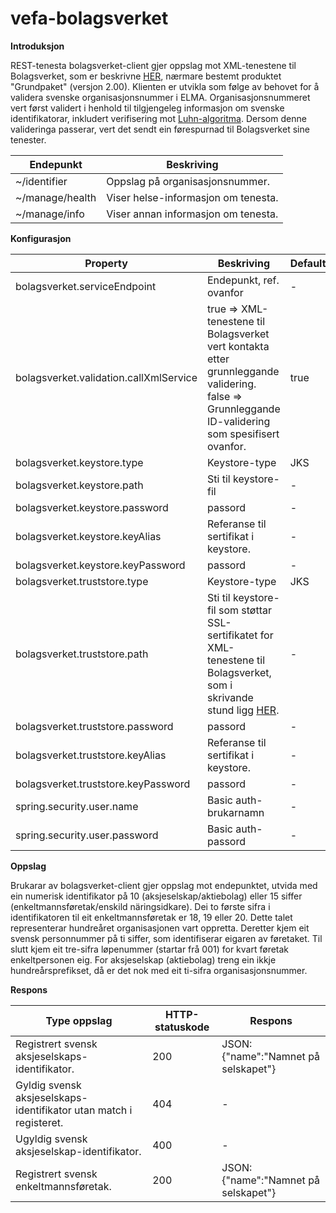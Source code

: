 # vefa-bolagsverket
**Introduksjon**

REST-tenesta bolagsverket-client gjer oppslag mot XML-tenestene til Bolagsverket, som er beskrivne [HER](http://bolagsverket.se/be/sok/xml), nærmare bestemt produktet "Grundpaket" (versjon 2.00).
Klienten er utvikla som følge av behovet for å validera svenske organisasjonsnummer i ELMA. 
Organisasjonsnummeret vert først validert i henhold til tilgjengeleg informasjon om svenske identifikatorar, inkludert verifisering mot [Luhn-algoritma](https://sv.wikipedia.org/wiki/Luhn-algoritmen). 
Dersom denne valideringa passerar, vert det sendt ein førespurnad til Bolagsverket sine tenester.

Endepunkt | Beskriving
--------- | ---------------
~/identifier | Oppslag på organisasjonsnummer.
~/manage/health | Viser helse-informasjon om tenesta.
~/manage/info | Viser annan informasjon om tenesta.

**Konfigurasjon**

Property | Beskriving | Default
-------- | ---------- | -------
bolagsverket.serviceEndpoint | Endepunkt, ref. ovanfor | -
bolagsverket.validation.callXmlService | true => XML-tenestene til Bolagsverket vert kontakta etter grunnleggande validering. false => Grunnleggande ID-validering som spesifisert ovanfor. | true
bolagsverket.keystore.type | Keystore-type | JKS
bolagsverket.keystore.path | Sti til keystore-fil | -
bolagsverket.keystore.password | passord | -
bolagsverket.keystore.keyAlias | Referanse til sertifikat i keystore. | -
bolagsverket.keystore.keyPassword | passord	 | -
bolagsverket.truststore.type | Keystore-type | JKS
bolagsverket.truststore.path | Sti til keystore-fil som støttar SSL-sertifikatet for XML-tenestene til Bolagsverket, som i skrivande stund ligg [HER](https://repository.trust.teliasonera.com/teliasonerarootcav1.cer). | -
bolagsverket.truststore.password | passord | -
bolagsverket.truststore.keyAlias | Referanse til sertifikat i keystore. | -
bolagsverket.truststore.keyPassword	| passord | -
spring.security.user.name | Basic auth-brukarnamn | -
spring.security.user.password | Basic auth-passord | -

**Oppslag**

Brukarar av bolagsverket-client gjer oppslag mot endepunktet, utvida med ein numerisk identifikator på 10 (aksjeselskap/aktiebolag) eller 15 siffer (enkeltmannsføretak/enskild näringsidkare). Dei to første sifra i identifikatoren til eit enkeltmannsføretak er 18, 19 eller 20. Dette talet representerar hundreåret organisasjonen vart oppretta. Deretter kjem eit svensk personnummer på ti siffer, som identifiserar eigaren av føretaket. Til slutt kjem eit tre-sifra løpenummer (startar frå 001) for kvart føretak enkeltpersonen eig. For aksjeselskap (aktiebolag) treng ein ikkje hundreårsprefikset, då er det nok med eit ti-sifra organisasjonsnummer.

**Respons**

Type oppslag | HTTP-statuskode | Respons 
------------ | --------------- |--------
Registrert svensk aksjeselskaps-identifikator. | 200 | JSON: {"name":"Namnet på selskapet"} 
Gyldig svensk aksjeselskaps-identifikator utan match i registeret. | 404 | - 
Ugyldig svensk aksjeselskap-identifikator. | 400 | - 
Registrert svensk enkeltmannsføretak. | 200 | JSON: {"name":"Namnet på selskapet"}

